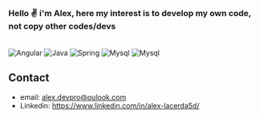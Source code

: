 ### Hello ✌️ i'm Alex, here my interest is to develop my own code, not copy other codes/devs

<div style="display: inline_block"> <br/> 
<img align="center" alt="Angular" src="https://img.shields.io/badge/Angular-DD0031?style=for-the-badge&logo=angular&logoColor=white" /> 
<img align="center" alt="Java" src="https://img.shields.io/badge/Java-ED8B00?style=for-the-badge&logo=openjdk&logoColor=white" /> 
<img align="center" alt="Spring" src="https://img.shields.io/badge/Spring-6DB33F?style=for-the-badge&logo=spring&logoColor=white" /> <img align="center" alt="Mysql" src="https://img.shields.io/badge/MySQL-00000F?style=for-the-badge&logo=mysql&logoColor=white" /> 
<img align="center" alt="Mysql" src="https://img.shields.io/badge/JavaScript-F7DF1E?style=for-the-badge&logo=javascript&logoColor=black" /> 

<div>

## Contact

- email: alex.devpro@oulook.com
- Linkedin: https://www.linkedin.com/in/alex-lacerda5d/

